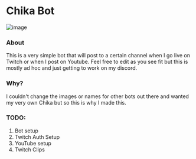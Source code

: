 # Chika Bot

![image](https://user-images.githubusercontent.com/778153/83941209-75b9be80-a79e-11ea-85f5-1b25268d5a3e.png)

### About

This is a very simple bot that will post to a certain channel when I go live on Twitch or when I post on Youtube. Feel free to edit as you see fit but this is mostly ad hoc and just getting to work on my discord.

### Why?

I couldn't change the images or names for other bots out there and wanted my very own Chika but so this is why I made this.

### TODO:

1. Bot setup
2. Twitch Auth Setup
3. YouTube setup
4. Twitch Clips
